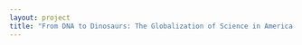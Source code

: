 ```yaml
--- 
layout: project 
title: "From DNA to Dinosaurs: The Globalization of Science in America and the Development of a University Natural History Museum" 
---
```




